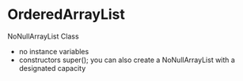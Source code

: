 # OrderedArrayList

NoNullArrayList Class
- no instance variables
- constructors
	super();
	you can also create a NoNullArrayList with a designated capacity
